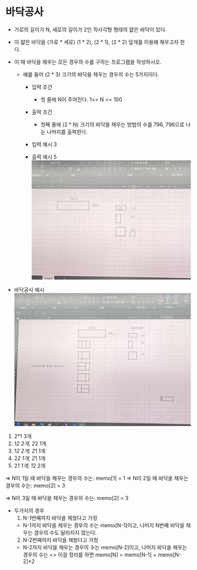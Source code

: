 # 바닥공사
* 가로의 길이가 N, 세로의 길이가 2인 직사각형 형태의 얇은 바닥이 있다.
* 이 얇은 바닥을 (가로 * 세로) (1 * 2), (2 * 1), (2 * 2) 덮개를 이용해 채우고자 한다.
* 이 때 바닥을 채우는 모든 경우의 수를 구하는 프로그램을 작성하시오.
  - 예를 들어 (2 * 3) 크기의 바닥을 채우는 경우의 수는 5가지이다.
    * 입력 조건
      - 첫 줄에 N이 주어진다. 1<= N <= 100
    * 출력 조건
      - 첫째 줄에 (2 * N) 크기의 바닥을 채우는 방법의 수를 796, 796으로 나눈 나머지를 출력한다.

    * 입력 예시
      3
    * 출력 예시
      5
![바닥공사](./../img/바닥공사.jpeg)

* 바닥공사 예시 ![참고](./../img/바닥공사예.jpeg)
1. 2*1 3개
2. 1*2 2개, 2*2 1개
3. 1*2 2개, 2*1 1개
4. 2*2 1개, 2*1 1개
5. 2*1 1개, 1*2 2개

=> N이 1일 때 바닥을 채우는 경우의 수는: memo[1] = 1
=> N이 2일 때 바닥을 채우는 경우의 수는: memo[2] = 3

=> N이 3일 때 바닥을 채우는 경우의 수는: memo[2] = 3
  - 두가지의 경우
    1. N-1번째까지 바닥을 채웠다고 가정
      - N-1까지 바닥을 채우는 경우의 수는 memo[N-1]이고, 나머지 N번째 바닥을 채우는 경우의 수도 달라지지 않는다.
    2. N-2번째까지 바닥을 채웠다고 가정
      - N-2까지 바닥을 채우는 경우의 수는 memo[N-2]이고, 나머지 바닥을 채우는 경우의 수는
    => 이걸 정리를 하면
      memo[N] = memo[N-1] + memo[N-2]*2

